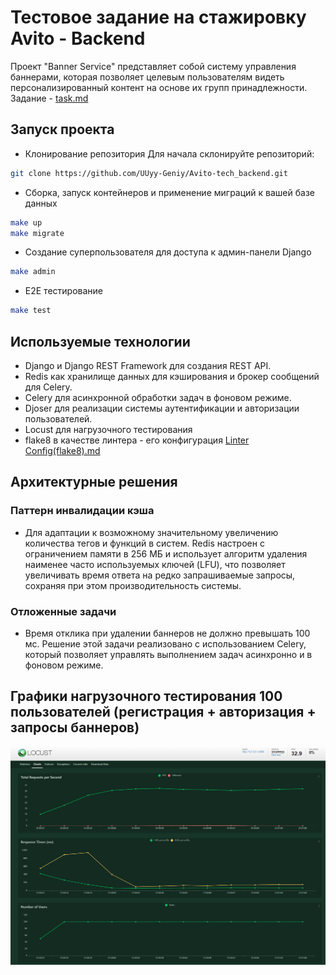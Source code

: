 # Тестовое задание на стажировку Avito - Backend
Проект "Banner Service" представляет собой систему управления баннерами, которая позволяет целевым пользователям видеть персонализированный контент на основе их групп принадлежности. Задание - [task.md](task.md)
## Запуск проекта
- Клонирование репозитория
Для начала склонируйте репозиторий:
```sh
git clone https://github.com/UUyy-Geniy/Avito-tech_backend.git
```
- Сборка, запуск контейнеров и применение миграций к вашей базе данных
```sh
make up
make migrate
```
- Создание суперпользователя для доступа к админ-панели Django
```sh
make admin
```
- E2E тестирование
```sh
make test
```
## Используемые технологии
- Django и Django REST Framework для создания REST API.
- Redis как хранилище данных для кэширования и брокер сообщений для Celery.
- Celery для асинхронной обработки задач в фоновом режиме.
- Djoser для реализации системы аутентификации и авторизации пользователей.
- Locust для нагрузочного тестирования
- flake8 в качестве линтера - его конфигурация [Linter Config(flake8).md](Linter%20Config%28flake8%29.md)
## Архитектурные решения
### Паттерн инвалидации кэша
- Для адаптации к возможному значительному увеличению количества тегов и функций в систем. Redis настроен с ограничением памяти в 256 МБ и использует алгоритм удаления наименее часто используемых ключей (LFU), что позволяет увеличивать время ответа на редко запрашиваемые запросы, сохраняя при этом производительность системы.
### Отложенные задачи
- Время отклика при удалении баннеров не должно превышать 100 мс. Решение этой задачи реализовано с использованием Celery, который позволяет управлять выполнением задач асинхронно и в фоновом режиме.

## Графики нагрузочного тестирования 100 пользователей (регистрация + авторизация + запросы баннеров)
![img.png](img.png)
